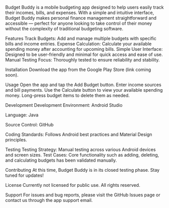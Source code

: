 Budget Buddy is a mobile budgeting app designed to help users easily track their incomes, bills, and expenses. With a simple and intuitive interface, 
Budget Buddy makes personal finance management straightforward and accessible — perfect for anyone looking to take control of their money without the 
complexity of traditional budgeting software.

Features
Track Budgets: Add and manage multiple budgets with specific bills and income entries.
Expense Calculation: Calculate your available spending money after accounting for upcoming bills.
Simple User Interface: Designed to be user-friendly and minimal for quick access and ease of use.
Manual Testing Focus: Thoroughly tested to ensure reliability and stability.

Installation
Download the app from the Google Play Store (link coming soon).

Usage
Open the app and tap the Add Budget button.
Enter income sources and bill payments.
Use the Calculate button to view your available spending money.
Long-press budget items to delete them as needed.

Development
Development Environment: Android Studio

Language: Java

Source Control: GitHub

Coding Standards: Follows Android best practices and Material Design principles.

Testing
Testing Strategy: Manual testing across various Android devices and screen sizes.
Test Cases: Core functionality such as adding, deleting, and calculating budgets has been validated manually.

Contributing
At this time, Budget Buddy is in its closed testing phase. Stay tuned for updates!

License
Currently not licensed for public use. All rights reserved.

Support
For issues and bug reports, please visit the GitHub Issues page or contact us through the app support email.

